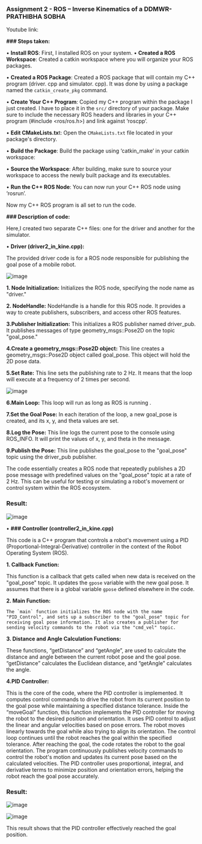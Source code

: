 ### **Assignment 2 - ROS – Inverse Kinematics of a DDMWR- PRATHIBHA SOBHA**


Youtube link: [](https://youtu.be/evzx7DotMmwl)


**### Steps taken:**

•	**Install ROS**: First, I installed ROS on your system. 
•	**Created a ROS Workspace**: Created a catkin workspace where you will organize your ROS packages. 

•	**Created a ROS Package**: Created a ROS package that will contain my C++ program (driver. cpp and simulator. cpp). It was 
                                                     done by using a package named the `catkin_create_pkg` command. 

•	**Create Your C++ Program**: Copied my C++ program within the package I just created. I have to place it in the `src/` directory 
                                                        of your package. Make sure to include the necessary ROS headers and libraries in your C++ 
                                                         program (#include <ros/ros.h>) and link against ‘roscpp’.

•	**Edit CMakeLists.tx**t: Open the `CMakeLists.txt` file located in your package's directory.
 
•	**Build the Package**: Build the package using ‘catkin_make’ in your catkin workspace:

•	**Source the Workspace**: After building, make sure to source your workspace to access the newly built package and its 
                                                    executables.

•	**Run the C++ ROS Node**: You can now run your C++ ROS node using ‘rosrun’. 

Now my C++ ROS program is all set to run the code.

**### Description of code:**

Here,I created two separate C++ files: one for the driver and another for the simulator.

•	**Driver (driver2_in_kine.cpp):**

The provided driver code is for a ROS node responsible for publishing the goal pose of a mobile robot.

![image](https://github.com/prathibhasobha/ECG711-Assignments/assets/124483075/a3ce329c-4c15-4635-9cf8-beaa5e8d91ea)

**1. Node Initialization:**
Initializes the ROS node, specifying the node name as "driver."

**2. NodeHandle:**
NodeHandle is a handle for this ROS node. It provides a way to create publishers, subscribers, and access other ROS features.

**3.Publisher Initialization:**
This  initializes a ROS publisher named driver_pub. It publishes messages of type geometry_msgs::Pose2D on the topic "goal_pose." 

**4.Create a geometry_msgs::Pose2D object:**
This line creates a geometry_msgs::Pose2D object called goal_pose. This object will hold the 2D pose data.

**5.Set Rate:**
This line sets the publishing rate to 2 Hz. It means that the loop will execute at a frequency of 2 times per second.

![image](https://github.com/prathibhasobha/ECG711-Assignments/assets/124483075/670ed758-ef7b-4126-9788-ca5fe689ce46)

**6.Main Loop:**
This loop will run as long as ROS is running .

**7.Set the Goal Pose:**
In each iteration of the loop, a new goal_pose is created, and its x, y, and theta values are set.

**8.Log the Pose:**
This line logs the current pose to the console using ROS_INFO. It will print the values of x, y, and theta in the message.

**9.Publish the Pose:**
This line publishes the goal_pose to the "goal_pose" topic using the driver_pub publisher.

The code essentially creates a ROS node that repeatedly publishes a 2D pose message with predefined values on the "goal_pose" topic at a rate of 2 Hz. This can be useful for testing or simulating a robot's movement or control system within the ROS ecosystem.

### **Result:**

![image](https://github.com/prathibhasobha/ECG711-Assignments/assets/124483075/04612092-8648-4515-9aa1-547f3bd1014b)

•	**### Controller (controller2_in_kine.cpp)**

This code is a C++ program that controls a robot's movement using a PID (Proportional-Integral-Derivative) controller in the context of the Robot Operating System (ROS). 

**1.	Callback Function:**
 
  This function is a callback that gets called when new data is received on the "goal_pose" topic. It updates the `gpose` variable with the new goal pose. It assumes that there is a global variable `gpose` defined elsewhere in the code.

**2.	Main Function:** 

    The `main` function initializes the ROS node with the name "PID_Control", and sets up a subscriber to the "goal_pose" topic for receiving goal pose information. It also creates a publisher for sending velocity commands to the robot via the "cmd_vel" topic.

**3. Distance and Angle Calculation Functions:**
   
These functions, “getDistance” and “getAngle”, are used to calculate the distance and angle between the current robot pose and the goal pose. “getDistance” calculates the Euclidean distance, and “getAngle” calculates the angle.

**4.PID Controller:**
   
 This is the core of the code, where the PID controller is implemented. It computes control commands to drive the robot from its current position to the goal pose while maintaining a specified distance tolerance.
 Inside the “moveGoal” function, this function implements the PID controller for moving the robot to the desired position and orientation. It uses PID control to adjust the linear and angular velocities based on pose errors. The robot moves linearly towards the goal while also trying to align its orientation. The control loop continues until the robot reaches the goal within the specified tolerance. After reaching the goal, the code rotates the robot to the goal orientation.
The program continuously publishes velocity commands to control the robot's motion and updates its current pose based on the calculated velocities. The PID controller uses proportional, integral, and derivative terms to minimize position and orientation errors, helping the robot reach the goal pose accurately.

### **Result:**

![image](https://github.com/prathibhasobha/ECG711-Assignments/assets/124483075/1e2a0155-daeb-4272-b8a5-26275304f22a)

![image](https://github.com/prathibhasobha/ECG711-Assignments/assets/124483075/27204a0e-64de-4b14-8cc3-6aad57200701)


This result shows that the PID controller effectively reached the goal position.














